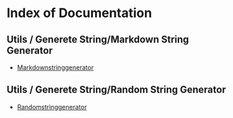 # Index of Documentation

## Utils / Generete String/Markdown String Generator

- [Markdownstringgenerator](utils/generete_string/markdown_string_generator/MarkdownStringGenerator.md)
## Utils / Generete String/Random String Generator

- [Randomstringgenerator](utils/generete_string/random_string_generator/RandomStringGenerator.md)
